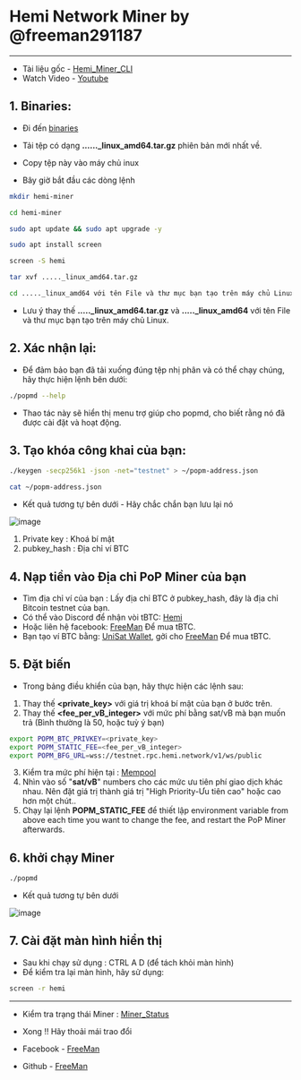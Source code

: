 # Hemi Network Miner by @freeman291187
---
- Tài liệu gốc - [Hemi_Miner_CLI](https://docs.hemi.xyz/how-to-tutorials/tutorials/setup-part-1)
- Watch Video - [Youtube](https://)

## 1. Binaries:
- Đi đến [binaries](https://github.com/hemilabs/heminetwork/releases)
- Tải tệp có dạng  **......_linux_amd64.tar.gz** phiên bản mới nhất về.
- Copy tệp này vào máy chủ inux 

- Bây giờ bắt đầu các dòng lệnh
```bash
mkdir hemi-miner
```
```bash
cd hemi-miner
```
  
```bash
sudo apt update && sudo apt upgrade -y
```
```bash
sudo apt install screen
```
```bash
screen -S hemi
```
```bash
tar xvf ....._linux_amd64.tar.gz
```
```bash
cd ....._linux_amd64 với tên File và thư mục bạn tạo trên máy chủ Linux.
```
- Lưu ý thay thế **....._linux_amd64.tar.gz** và **....._linux_amd64** với tên File và thư mục bạn tạo trên máy chủ Linux.

## 2. Xác nhận lại:
- Để đảm bảo bạn đã tải xuống đúng tệp nhị phân và có thể chạy chúng, hãy thực hiện lệnh bên dưới:
```bash
./popmd --help
```
- Thao tác này sẽ hiển thị menu trợ giúp cho popmd, cho biết rằng nó đã được cài đặt và hoạt động.

## 3. Tạo khóa công khai của bạn:
```bash
./keygen -secp256k1 -json -net="testnet" > ~/popm-address.json
```
```bash
cat ~/popm-address.json
```
- Kết quả tương tự bên dưới - Hãy chắc chắn bạn lưu lại nó

![image](https://github.com/user-attachments/assets/d035e6b8-f609-443c-b2fe-d9acbf83b1f6)

1. Private key : Khoá bí mật
2. pubkey_hash : Địa chỉ ví BTC

## 4. Nạp tiền vào Địa chỉ PoP Miner của bạn
- Tìm địa chỉ ví của bạn : Lấy địa chỉ BTC ở pubkey_hash, đây là địa chỉ Bitcoin testnet của bạn.
- Có thể vào Discord để nhận vòi tBTC: [Hemi](https://discord.com/invite/hemixyz)
- Hoặc liên hệ facebook: [FreeMan](https://www.facebook.com/freeman.crypto/) Để mua tBTC.
- Bạn tạo ví BTC bằng: [UniSat Wallet](https://unisat.io/), gởi cho [FreeMan](https://www.facebook.com/freeman.crypto/) Để mua tBTC.
## 5. Đặt biến
- Trong bảng điều khiển của bạn, hãy thực hiện các lệnh sau:
1. Thay thế **<private_key>** với giá trị khoá bí mật của bạn ở bước trên.
2. Thay thế **<fee_per_vB_integer>** với mức phí bằng sat/vB mà bạn muốn trả (Bình thường là 50, hoặc tuỳ ý bạn)

```bash
export POPM_BTC_PRIVKEY=<private_key>
export POPM_STATIC_FEE=<fee_per_vB_integer>
export POPM_BFG_URL=wss://testnet.rpc.hemi.network/v1/ws/public
```
3. Kiểm tra mức phí hiện tại : [Mempool](https://mempool.space/testnet)
4. Nhìn vào số "**sat/vB**" numbers cho các mức ưu tiên phí giao dịch khác nhau. Nên đặt giá trị thành giá trị "High Priority-Ưu tiên cao" hoặc cao hơn một chút..
5. Chạy lại lệnh **POPM_STATIC_FEE** để thiết lập  environment variable from above each time you want to change the fee, and restart the PoP Miner afterwards.

## 6. khởi chạy Miner
```bash
./popmd
```
- Kết quả tương tự bên dưới

![image](https://github.com/user-attachments/assets/728af042-e6d3-454c-be69-c3dbeec860e3)

## 7. Cài đặt màn hình hiển thị
- Sau khi chạy sử dụng : CTRL A D (để tách khỏi màn hình)
- Để kiểm tra lại màn hình, hãy sử dụng:
```bash
screen -r hemi
```

---
- Kiểm tra trạng thái Miner : [Miner_Status](https://testnet.popstats.hemi.network/)

- Xong !! Hãy thoải mái trao đổi
- Facebook - [FreeMan](https://www.facebook.com/freeman.crypto/) 
- Github -  [FreeMan](https://github.com/freeman291187/) 
